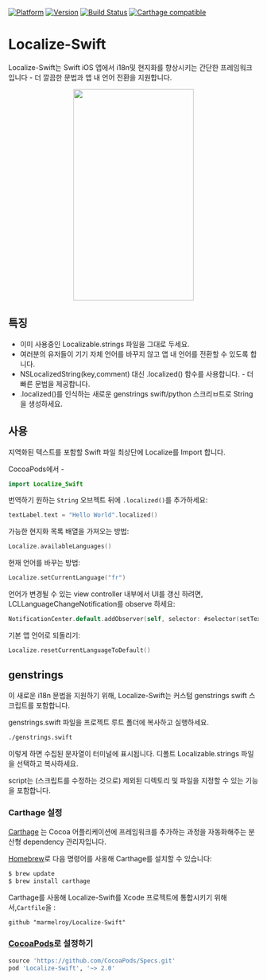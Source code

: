[![Platform](https://img.shields.io/cocoapods/p/Localize-Swift.svg?maxAge=2592000)](http://cocoapods.org/?q=Localize-Swift)
[![Version](http://img.shields.io/cocoapods/v/Localize-Swift.svg)](http://cocoapods.org/?q=Localize-Swift)
[![Build Status](https://travis-ci.org/marmelroy/Localize-Swift.svg?branch=master)](https://travis-ci.org/marmelroy/Localize-Swift)
[![Carthage compatible](https://img.shields.io/badge/Carthage-compatible-4BC51D.svg?style=flat)](https://github.com/Carthage/Carthage)

# Localize-Swift
Localize-Swift는 Swift iOS 앱에서 i18n및 현지화를 향상시키는 간단한 프레임워크입니다 - 더 깔끔한 문법과 앱 내 언어 전환을 지원합니다.

<p align="center"><img src="http://i.imgur.com/vsrpqBt.gif" width="242" height="425"/></p>

## 특징

- 이미 사용중인 Localizable.strings 파일을 그대로 두세요.
- 여러분의 유저들이 기기 자체 언어를 바꾸지 않고 앱 내 언어를 전환할 수 있도록 합니다.
- NSLocalizedString(key,comment) 대신 .localized() 함수를 사용합니다. - 더 빠른 문법을 제공합니다.
- .localized()를 인식하는 새로운 genstrings swift/python 스크리ㅂ트로 String을 생성하세요.

## 사용

지역화된 텍스트를 포함할 Swift 파일 최상단에 Localize를 Import 합니다.

CocoaPods에서 -
```swift
import Localize_Swift
```

번역하기 원하는 `String` 오브젝트 뒤에 `.localized()`를 추가하세요:
```swift
textLabel.text = "Hello World".localized()
```

가능한 현지화 목록 배열을 가져오는 방법:
```swift
Localize.availableLanguages()
```

현재 언어를 바꾸는 방법:
```swift
Localize.setCurrentLanguage("fr")
```

언어가 변경될 수 있는 view controller 내부에서 UI를 갱신 하려면, LCLLanguageChangeNotification를 observe 하세요:
```swift
NotificationCenter.default.addObserver(self, selector: #selector(setText), name: NSNotification.Name(LCLLanguageChangeNotification), object: nil)
```

기본 앱 언어로 되돌리기:
```swift
Localize.resetCurrentLanguageToDefault()
```

## genstrings

이 새로운 i18n 문법을 지원하기 위해, Localize-Swift는 커스텀 genstrings swift 스크립트를 포함합니다.

genstrings.swift 파일을 프로젝트 루트 폴더에 복사하고 실행하세요.

```bash
./genstrings.swift
```

이렇게 하면 수집된 문자열이 터미널에 표시됩니다. 디폴트 Localizable.strings 파일을 선택하고 복사하세요.

script는 (스크립트를 수정하는 것으로) 제외된 디렉토리 및 파일을 지정할 수 있는 기능을 포함합니다.

### Carthage 설정

[Carthage](https://github.com/Carthage/Carthage) 는 Cocoa 어플리케이션에 프레임워크를 추가하는 과정을 자동화해주는 분산형 dependency 관리자입니다.

[Homebrew](http://brew.sh/)로 다음 명령어를 사옹해 Carthage를 설치할 수 있습니다:

```bash
$ brew update
$ brew install carthage
```

Carthage를 사옹해 Localize-Swift를 Xcode 프로젝트에 통합시키기 위해서,`Cartfile`을 :

```ogdl
github "marmelroy/Localize-Swift"
```

### [CocoaPods](http://cocoapods.org/?q=Localize-Swift)로 설정하기
```ruby
source 'https://github.com/CocoaPods/Specs.git'
pod 'Localize-Swift', '~> 2.0'
```
